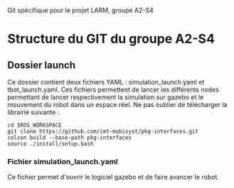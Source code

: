 Git spécifique pour le projet LARM, groupe A2-S4

# Structure du GIT du groupe A2-S4

## Dossier launch

Ce dossier contient deux fichiers YAML : simulation_launch.yaml et tbot_launch.yaml. Ces fichiers permettent de lancer les différents nodes permettant de lancer respectivement la simulation sur gazebo et le mouvement du robot dans un espace réel. Ne pas oublier de télécharger la librairie suivante :

    cd $ROS_WORKSPACE
    git clone https://github.com/imt-mobisyst/pkg-interfaces.git
    colcon build --base-path pkg-interfaces
    source ./install/setup.bash

### Fichier simulation_launch.yaml

Ce fichier permet d'ouvrir le logiciel gazebo et de faire avancer le robot.
